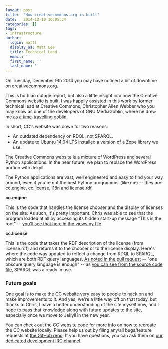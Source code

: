 ```yaml
---
layout: post
title:  "How creativecommons.org is built"
date:   2014-12-10 10:05:34
categories: []
tags:
- infrastructure
author:
  login: mattl
  display_as: Matt Lee
  title: Technical Lead
  email: ''
  first_name: ''
  last_name: ''
---
```

On Tuesday, December 9th 2014 you may have noticed a bit of downtime on creativecommons.org.

This is both an outage report, but also a little insight into how the Creative Commons website is built. I was happily assisted in this work by former technical lead at Creative Commons, Christopher Allen Webber who you may know as one of the developers of GNU MediaGoblin, where he drew me [as a time-travelling goblin](http://mediagoblin.com/u/cwebber/m/machalus-duke-of-time/).

In short, CC's website was down for two reasons:

* An outdated dependency on RDQL, not SPARQL.
* An update to Ubuntu 14.04 LTS installed a version of a Zope library we use.

The Creative Commons website is a mixture of WordPress and several
Python applications. In the near future, we plan to replace the
WordPress portion with Jekyll.

The Python applications are vast, well engineered and easy to find
your way around, even if you're not the best Python programmer (like
me) -- they are: cc.engine, cc.license, i18n and license.rdf.

**cc.engine**

This is the code that handles the license chooser and the display of
licenses on the site. As such, it's pretty important. Chris was able
to see that the program loaded at all by accessing its hidden start-up
message "This is the root" -- [you'll see that here in the views.py file](https://github.com/creativecommons/creativecommons.org/blob/master/python_env/src/cc.engine/cc/engine/views.py).

**cc.license**

This is the code that takes the RDF description of the license (from
license.rdf) and returns it to the chooser or to the license
display. Here's where the code was updated to reflect a change from
RDQL to SPARQL, which are both RDF query
languages. [As noted in the pull request](https://github.com/creativecommons/cc.license/pull/1)
-- "one obscure query language is enough" -- as
[you can see from the source code file](https://github.com/creativecommons/cc.license/blob/master/cc/license/_lib/functions.py),
SPARQL was already in use.

### Future goals

One goal is to make the CC website very easy to people to hack on and make improvements to it. And yes, we're a little way off on that today, but thanks to Chris, I have a better understanding of the site myself now, and I hope to pass that knowledge along with future updates to the site, especially once we move to Jekyll in the new year.

You can check out the [CC website code][cc] for more info on how to recreate the CC website locally. Please help us out by filing any/all bugs/feature requests at [the GitHub repo][cc-gh]. If you have questions, you can ask them on [our dedicated development IRC channel][cc-help].

[cc]:      http://github.com/creativecommons.org
[cc-gh]:   http://github.com/creativecommons.org/issues
[cc-help]: https://wiki.creativecommons.org/IRC

